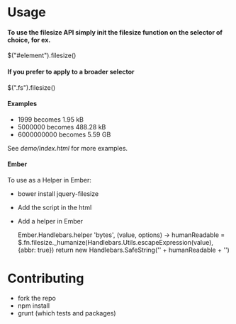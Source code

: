 # Usage

#### To use the filesize API simply init the filesize function on the selector of choice, for ex.

$("#element").filesize()

#### If you prefer to apply to a broader selector

  $(".fs").filesize()

#### Examples

* 1999 becomes 1.95 kB
* 5000000 becomes 488.28 kB
* 6000000000 becomes 5.59 GB

See *demo/index.html* for more examples.

#### Ember

To use as a Helper in Ember:

* bower install jquery-filesize
* Add the script in the html
* Add a helper in Ember

  Ember.Handlebars.helper 'bytes', (value, options) ->
    humanReadable = $.fn.filesize._humanize(Handlebars.Utils.escapeExpression(value), {abbr: true})
      return new Handlebars.SafeString('<span>' + humanReadable + '</span>')

# Contributing
* fork the repo
* npm install
* grunt (which tests and packages)
